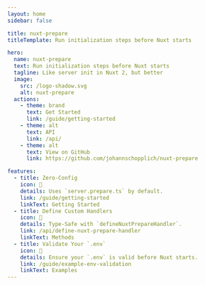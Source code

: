 ```yaml
---
layout: home
sidebar: false

title: nuxt-prepare
titleTemplate: Run initialization steps before Nuxt starts

hero:
  name: nuxt-prepare
  text: Run initialization steps before Nuxt starts
  tagline: Like server init in Nuxt 2, but better
  image:
    src: /logo-shadow.svg
    alt: nuxt-prepare
  actions:
    - theme: brand
      text: Get Started
      link: /guide/getting-started
    - theme: alt
      text: API
      link: /api/
    - theme: alt
      text: View on GitHub
      link: https://github.com/johannschopplich/nuxt-prepare

features:
  - title: Zero-Config
    icon: 🦦
    details: Uses `server.prepare.ts` by default.
    link: /guide/getting-started
    linkText: Getting Started
  - title: Define Custom Handlers
    icon: 🦾
    details: Type-Safe with `defineNuxtPrepareHandler`.
    link: /api/define-nuxt-prepare-handler
    linkText: Methods
  - title: Validate Your `.env`
    icon: 🦜
    details: Ensure your `.env` is valid before Nuxt starts.
    link: /guide/example-env-validation
    linkText: Examples
---
```

